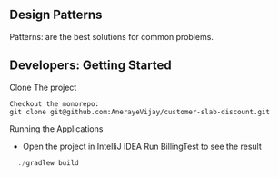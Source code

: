 ## Design Patterns
Patterns: are the best solutions for common problems.

## Developers: Getting Started
Clone The project


``` 
Checkout the monorepo:
git clone git@github.com:AnerayeVijay/customer-slab-discount.git
```
Running the Applications

- Open the project in IntelliJ IDEA
Run BillingTest to see the result


```kotlin
  ./gradlew build 
```
